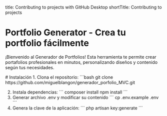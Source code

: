 title: Contributing to projects with GitHub Desktop
shortTitle: Contributing to projects


# Portfolio Generator - Crea tu portfolio fácilmente

<p>
    ¡Bienvenido al Generador de Portfolios! Esta herramienta te permite crear portafolios profesionales en minutos, personalizando diseños y contenido según tus necesidades.
</p>
# Instalación
1. Clona el repositorio:
   ```bash
   git clone https://github.com/miguelblangon/generador_porfolio_MVC.git


2. Instala dependencias:
´´´
composer install
npm install
´´´
3. Generar archivo .env y modificar su contenido
´´´
cp .env.example .env
´´´
4. Genera la clave de la aplicación:
´´´
php artisan key:generate
´´´
